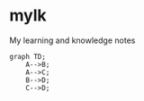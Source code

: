 # mylk
My learning and knowledge notes

```mermaid
graph TD;
    A-->B;
    A-->C;
    B-->D;
    C-->D;
```